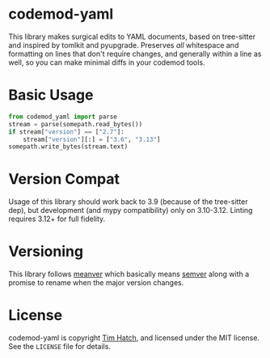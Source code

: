# codemod-yaml

This library makes surgical edits to YAML documents, based on tree-sitter and
inspired by tomlkit and pyupgrade.  Preserves _all_ whitespace and formatting
on lines that don't require changes, and generally within a line as well, so
you can make minimal diffs in your codemod tools.

# Basic Usage

```py
from codemod_yaml import parse
stream = parse(somepath.read_bytes())
if stream["version"] == ["2.7"]:
    stream["version"][:] = ["3.6", "3.13"]
somepath.write_bytes(stream.text)
```

# Version Compat

Usage of this library should work back to 3.9 (because of the tree-sitter dep),
but development (and mypy compatibility) only on 3.10-3.12.  Linting requires
3.12+ for full fidelity.

# Versioning

This library follows [meanver](https://meanver.org/) which basically means
[semver](https://semver.org/) along with a promise to rename when the major
version changes.

# License

codemod-yaml is copyright [Tim Hatch](https://timhatch.com/), and licensed under
the MIT license.  See the `LICENSE` file for details.
